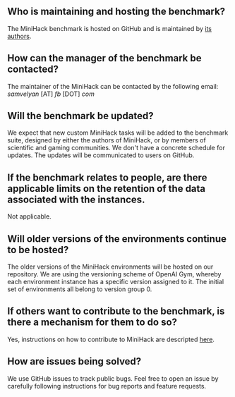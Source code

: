 ## Who is maintaining and hosting the benchmark?

The MiniHack benchmark is hosted on GitHub and is maintained by [its authors](./README.md#citation).

## How can the manager of the benchmark be contacted?

The maintainer of the MiniHack can be contacted by the following email: _samvelyan_ [AT] _fb_ [DOT] _com_

## Will the benchmark be updated?

We expect that new custom MiniHack tasks will be added to the benchmark suite, designed by either the authors of MiniHack, or by members of scientific and gaming communities.
We don't have a concrete schedule for updates. The updates will be communicated to users on GitHub.

## If the benchmark relates to people, are there applicable limits on the retention of the data associated with the instances.

Not applicable.

## Will older versions of the environments continue to be hosted?

The older versions of the MiniHack environments will be hosted on our repository. We are using the versioning scheme of OpenAI Gym, whereby each environment instance has a specific version assigned to it. The initial set of environments all belong to version group 0.

## If others want to contribute to the benchmark, is there a mechanism for them to do so?

Yes, instructions on how to contribute to MiniHack are descripted [here](./CONTRIBUTING.md).

## How are issues being solved?

We use GitHub issues to track public bugs. Feel free to open an issue by carefully following instructions for bug reports and feature requests.
